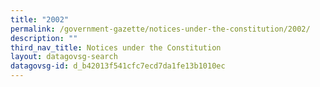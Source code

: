 ```yaml
---
title: "2002"
permalink: /government-gazette/notices-under-the-constitution/2002/
description: ""
third_nav_title: Notices under the Constitution
layout: datagovsg-search
datagovsg-id: d_b42013f541cfc7ecd7da1fe13b1010ec
---
```

